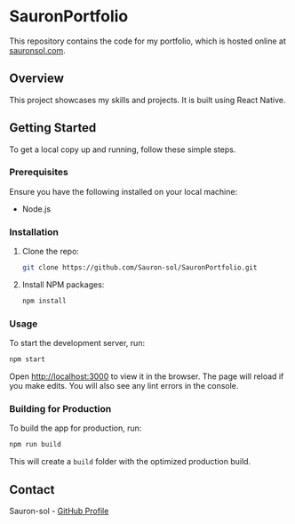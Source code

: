 # SauronPortfolio

This repository contains the code for my portfolio, which is hosted online at [sauronsol.com](https://sauronsol.com/).

## Overview

This project showcases my skills and projects. It is built using React Native.

## Getting Started

To get a local copy up and running, follow these simple steps.

### Prerequisites

Ensure you have the following installed on your local machine:
- Node.js

### Installation

1. Clone the repo:
   ```sh
   git clone https://github.com/Sauron-sol/SauronPortfolio.git
   ```
2. Install NPM packages:
   ```sh
   npm install
   ```

### Usage

To start the development server, run:
```sh
npm start
```
Open [http://localhost:3000](http://localhost:3000) to view it in the browser. The page will reload if you make edits. You will also see any lint errors in the console.

### Building for Production

To build the app for production, run:
```sh
npm run build
```
This will create a `build` folder with the optimized production build.

## Contact

Sauron-sol - [GitHub Profile](https://github.com/Sauron-sol)
